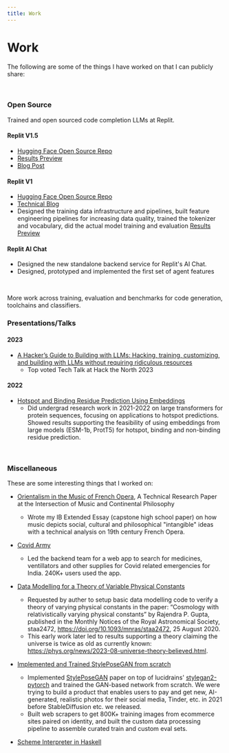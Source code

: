 ```yaml
---
title: Work
---
```


# Work

The following are some of the things I have worked on that I can publicly share: 

&nbsp;

### Open Source 
Trained and open sourced code completion LLMs at Replit.

#### Replit V1.5
- [Hugging Face Open Source Repo](https://huggingface.co/replit/replit-code-v1_5-3b)
- [Results Preview](https://x.com/amasad/status/1711513492635922822?s=20)
- [Blog Post](https://blog.replit.com/replit-code-v1_5)


#### Replit V1
- [Hugging Face Open Source Repo](https://huggingface.co/replit/replit-code-v1-3b)
- [Technical Blog](https://blog.replit.com/llm-training)
- Designed the training data infrastructure and pipelines, built feature engineering pipelines for increasing data quality, trained the tokenizer and vocabulary, did the actual model training and evaluation
[Results Preview](https://x.com/swyx/status/1651020776689262592?s=20)


#### Replit AI Chat
- Designed the new standalone backend service for Replit's AI Chat. 
- Designed, prototyped and implemented the first set of agent features

 
&nbsp;

More work across training, evaluation and benchmarks for code generation, toolchains and classifiers. 

### Presentations/Talks

#### 2023

-  [A Hacker’s Guide to Building with LLMs: Hacking, training, customizing, and building with LLMs without requiring ridiculous resources](https://docs.google.com/presentation/d/e/2PACX-1vTLjv-8VLKHhnD2yXx7jw9Zmf4qPbEdIbzeNUYUzPDZUerINe3j5PvRMVVDurpsgOYilkk6PXEVS1I6/pub?start=false&loop=false&delayms=3000)
    - Top voted Tech Talk at Hack the North 2023

#### 2022
- [Hotspot and Binding Residue Prediction Using Embeddings](https://docs.google.com/presentation/d/1YsG27N8W5kLrhAgaKt80BJ5kp1ccqVLBZNUr29kC9Ko/edit?usp=sharing)
    - Did undergrad research work in 2021-2022 on large transformers for protein sequences, focusing on applications to hotspot predictions. Showed results supporting the feasibility of using embeddings from large models (ESM-1b, ProtT5) for hotspot, binding and non-binding residue prediction. 



&nbsp;

### Miscellaneous 

These are some interesting things that I worked on: 

- [Orientalism in the Music of French Opera](https://drive.google.com/file/d/1crrPGjOr5IZAs2COe6bLNWP6SG26SzUG/view), A Technical Research Paper at the Intersection of Music and Continental Philosophy
    - Wrote my IB Extended Essay (capstone high school paper) on how music depicts social, cultural and philosophical "intangible" ideas with a technical analysis on 19th century French Opera.

- [Covid Army](https://github.com/covidarmy)
    - Led the backend team for a web app to search for medicines, ventillators and other supplies for Covid related emergencies for India. 240K+ users used the app.

- [Data Modelling for a Theory of Variable Physical Constants](https://doi.org/10.1093/mnras/staa2472)
    - Requested by auther to setup basic data modelling code to verify a theory of varying physical constants in the paper: “Cosmology with relativistically varying physical constants” by Rajendra P. Gupta, published in the Monthly Notices of the Royal Astronomical Society, staa2472, https://doi.org/10.1093/mnras/staa2472, 25 August 2020.
    - This early work later led to results supporting a theory claiming the universe is twice as old as currently known: https://phys.org/news/2023-08-universe-theory-believed.html. 


- [Implemented and Trained StylePoseGAN  from scratch](https://wandb.ai/msinghal/spgan_spliced_runs?workspace=user-msinghal)
    - Implemented [StylePoseGAN](https://vcai.mpi-inf.mpg.de/projects/Styleposegan/) paper on top of lucidrains' [stylegan2-pytorch](https://github.com/lucidrains/stylegan2-pytorch) and trained the GAN-based network from scratch. We were trying to build a product that enables users to pay and get new, AI-generated, realistic photos for their social media, Tinder, etc. in 2021 before StableDiffusion etc. we released.
    - Built web scrapers to get 800K+ training images from ecommerce sites paired on identity, and built the custom data processing pipeline to assemble curated train and custom eval sets. 

- [Scheme Interpreter in Haskell](https://github.com/ms337/scheme-in-haskell)
